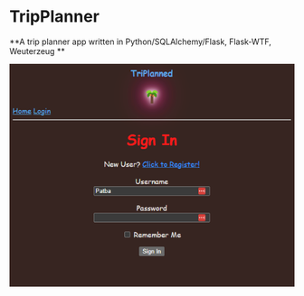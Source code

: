 # TripPlanner
**A trip planner app written in Python/SQLAlchemy/Flask, Flask-WTF, Weuterzeug
**

![plot](./s1.png)
